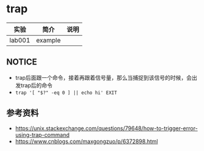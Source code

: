 # trap

|实验|简介|说明|
|---|---|---|
|lab001|example| |

## NOTICE
 - trap后面跟一个命令，接着再跟着信号量，那么当捕捉到该信号的时候，会出发trap后的命令
 - `trap '[ "$?" -eq 0 ] || echo hi' EXIT`

## 参考资料
 - https://unix.stackexchange.com/questions/79648/how-to-trigger-error-using-trap-command
 - https://www.cnblogs.com/maxgongzuo/p/6372898.html